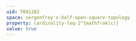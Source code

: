 ```yaml
---
uid: T001282
space: sorgenfrey's-half-open-square-topology
property: cardinality-leq-2^{mathfrak(c)}
value: true
---
```

